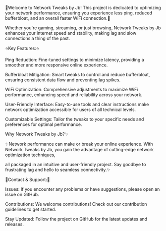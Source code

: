 📌Welcome to Network Tweaks by Jb! This project is dedicated to optimizing your network performance, ensuring you experience less ping, reduced bufferbloat, and an overall faster WiFi connection.📌

Whether you're gaming, streaming, or just browsing, Network Tweaks by Jb enhances your internet speed and stability, making lag and slow connections a thing of the past.

⭐Key Features:⭐

Ping Reduction: Fine-tuned settings to minimize latency, providing a smoother and more responsive online experience.

Bufferbloat Mitigation: Smart tweaks to control and reduce bufferbloat, ensuring consistent data flow and preventing lag spikes.

WiFi Optimization: Comprehensive adjustments to maximize WiFi performance, enhancing speed and reliability across your network.

User-Friendly Interface: Easy-to-use tools and clear instructions make network optimization accessible for users of all technical levels.

Customizable Settings: Tailor the tweaks to your specific needs and preferences for optimal performance.

Why Network Tweaks by Jb?✨

✨Network performance can make or break your online experience. With Network Tweaks by Jb, you gain the advantage of cutting-edge network optimization techniques,

all packaged in an intuitive and user-friendly project. Say goodbye to frustrating lag and hello to seamless connectivity.✨

📜Contact & Support:📜

Issues: If you encounter any problems or have suggestions, please open an issue on GitHub.

Contributions: We welcome contributions! Check out our contribution guidelines to get started.

Stay Updated: Follow the project on GitHub for the latest updates and releases.
